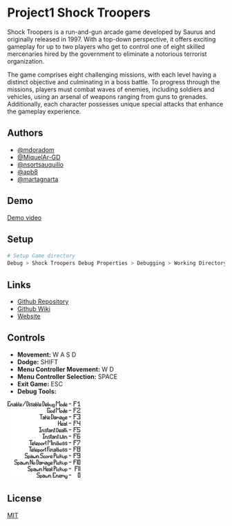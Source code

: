 # Project1 Shock Troopers

Shock Troopers is a run-and-gun arcade game developed by Saurus and originally released in 1997. With a top-down perspective, it offers exciting gameplay for up to two players who get to control one of eight skilled mercenaries hired by the government to eliminate a notorious terrorist organization.

The game comprises eight challenging missions, with each level having a distinct objective and culminating in a boss battle. To progress through the missions, players must combat waves of enemies, including soldiers and vehicles, using an arsenal of weapons ranging from guns to grenades. Additionally, each character possesses unique special attacks that enhance the gameplay experience.

## Authors

- [@mdoradom](https://www.github.com/mdoradom)
- [@MiquelAr-GD](https://www.github.com/MiquelAr-GD)
- [@nsortsauquillo](https://www.github.com/nsortsauquillo)
- [@apb8](https://www.github.com/apb8)
- [@martagnarta](https://www.github.com/martagnarta)


## Demo

[Demo video](https://www.youtube.com/watch?v=DSSk5Oo9IO0)

## Setup

```bash
# Setup Game directory
Debug > Shock Troopers Debug Properties > Debugging > Working Directory > $(SolutionDir)/game
```

## Links

- [Github Repository](https://github.com/Very-Serious-Games/Project1-Shock-Troopers)
- [Github Wiki](https://github.com/Very-Serious-Games/Project1-Shock-Troopers/wiki)
- [Website](https://very-serious-games.github.io/Project1-Shock-Troopers/)

## Controls

- **Movement:** W A S D
- **Dodge:** SHIFT
- **Menu Controller Movement:** W D
- **Menu Controller Selection:** SPACE
- **Exit Game:** ESC
- **Debug Tools:**

![](https://github.com/Very-Serious-Games/Project1-Shock-Troopers/blob/main/Shock%20Troopers/game/Assets/sprites/ui/debug_info.png)

## License

[MIT](https://choosealicense.com/licenses/mit/)
